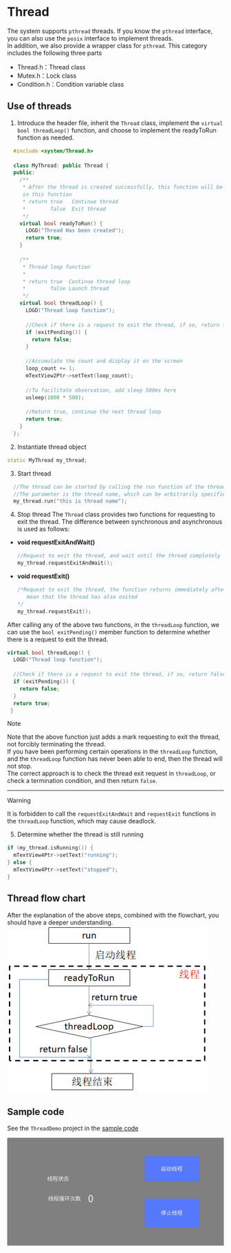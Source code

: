 # Thread
The system supports `pthread` threads. If you know the `pthread` interface, you can also use the `posix` interface to implement threads.  
In addition, we also provide a wrapper class for `pthread`. This category includes the following three parts
* Thread.h：Thread class
* Mutex.h：Lock class
* Condition.h：Condition variable class

## Use of threads
1. Introduce the header file, inherit the `Thread` class, implement the `virtual bool threadLoop()` function, and choose to implement the readyToRun function as needed.

  ```c++
    #include <system/Thread.h>
    
    class MyThread: public Thread {
    public:
      /**
       * After the thread is created successfully, this function will be called, and some initialization operations can be done 
       in this function
       * return true   Continue thread
       *        false  Exit thread
       */
      virtual bool readyToRun() {
        LOGD("Thread Has been created");
        return true;
      }

      /**
       * Thread loop function
       *
       * return true  Continue thread loop
       *        false Launch thread
       */
      virtual bool threadLoop() {
        LOGD("Thread loop function");

        //Check if there is a request to exit the thread, if so, return false and exit the thread immediately
        if (exitPending()) {
          return false;
        }

        //Accumulate the count and display it on the screen
        loop_count += 1;
        mTextView2Ptr->setText(loop_count);

        //To facilitate observation, add sleep 500ms here
        usleep(1000 * 500);

        //Return true, continue the next thread loop
        return true;
      }
    };
  ```
  
2. Instantiate thread object
  ```c++
  static MyThread my_thread;
  ```
3. Start thread
  ```c++
    //The thread can be started by calling the run function of the thread class,  
    //The parameter is the thread name, which can be arbitrarily specified.
    my_thread.run("this is thread name");
  ```
4. Stop thread 
  The `Thread` class provides two functions for requesting to exit the thread. The difference between synchronous and asynchronous is used as follows:
  * **void requestExitAndWait()**  
    ```c++
    //Request to exit the thread, and wait until the thread completely exits, the function does not return
    my_thread.requestExitAndWait();
    ```
  * **void requestExit()**  
    ```c++
    /*Request to exit the thread, the function returns immediately after the request is sent, but at this time, it does not
       mean that the thread has also exited
    */
    my_thread.requestExit();
    ```
   
   After calling any of the above two functions, in the `threadLoop` function, we can use the `bool exitPending()` member function to determine whether there is a request to exit the thread.  
  ```c++
  virtual bool threadLoop() {
    LOGD("Thread loop function");

    //Check if there is a request to exit the thread, if so, return false and exit the thread immediately
    if (exitPending()) {
      return false;
    }
    return true;
   }
   ```
    
   > [!Note]
   > Note that the above function just adds a mark requesting to exit the thread, not forcibly terminating the thread.    
   > If you have been performing certain operations in the `threadLoop` function, and the `threadLoop` function has never been able to end, then the thread will not stop.  
   > The correct approach is to check the thread exit request in `threadLoop`, or check a termination condition, and then return `false`.
   
   ---
   > [!Warning]
   > It is forbidden to call the `requestExitAndWait` and `requestExit` functions in the `threadLoop` function, which may cause deadlock.  

5. Determine whether the thread is still running  
  ```c++
  if (my_thread.isRunning()) {
    mTextView4Ptr->setText("running");
  } else {
    mTextView4Ptr->setText("stopped");
  }
  ```

## Thread flow chart
After the explanation of the above steps, combined with the flowchart, you should have a deeper understanding.     
![](images/threadloop.png)

## Sample code  
See the `ThreadDemo` project in the [sample code](demo_download.md#demo_download)  
    
![](assets/thread/example.png)


